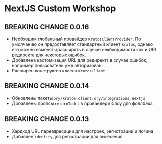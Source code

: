 # NextJS Custom Workshop

## BREAKING CHANGE 0.0.16

- Необходим глобальный провайдер `KratosClientProvider`. По умолчанию он предоставляет
  стандартный клиент `kratos`, однако его можно изменять/расширять в случае необходимости как и URL редиректа для некоторых ошибок.
- Добавлена кастомизация URL для редиректа в случае ошибок, например пользователь уже авторизован.
- Расширен конструктов класса `KratosClient`

## BREAKING CHANGE 0.0.14

- Обновлены пакеты `ory/kratos-client`, `ory/integrations`, `nextjs`
- Добавлены пропсы `returnToUrl` в провайдеры флоу для фоллбэка

## BREAKING CHANGE 0.0.13

- Хардкод URL переадресации для настроек, регистрации и логина
- Добавлен `identity` для регистрации для вынесения
